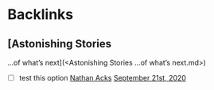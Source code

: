 
# Backlinks
## [Astonishing Stories
...of what’s next](<Astonishing Stories
...of what’s next.md>)
- [ ] test this option [Nathan Acks](<Nathan Acks.md>) [September 21st, 2020](<September 21st, 2020.md>)


